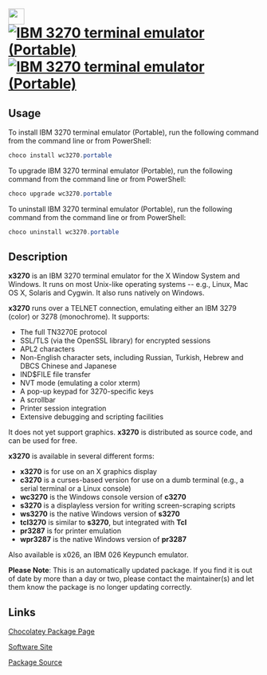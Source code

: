 ﻿# <img src="https://cdn.jsdelivr.net/gh/mkevenaar/chocolatey-packages@272cf81eb8f4d8b09d22cbd0d96c803153010f24/icons/wc3270.png" width="32" height="32"/> [![IBM 3270 terminal emulator (Portable)](https://img.shields.io/chocolatey/v/wc3270.portable.svg?label=IBM+3270+terminal+emulator+(Portable))](https://chocolatey.org/packages/wc3270.portable) [![IBM 3270 terminal emulator (Portable)](https://img.shields.io/chocolatey/dt/wc3270.portable.svg)](https://chocolatey.org/packages/wc3270.portable)

## Usage
To install IBM 3270 terminal emulator (Portable), run the following command from the command line or from PowerShell:
```powershell
choco install wc3270.portable
```

To upgrade IBM 3270 terminal emulator (Portable), run the following command from the command line or from PowerShell:
```powershell
choco upgrade wc3270.portable
```

To uninstall IBM 3270 terminal emulator (Portable), run the following command from the command line or from PowerShell:
```powershell
choco uninstall wc3270.portable
```

## Description
**x3270** is an IBM 3270 terminal emulator for the X Window System and Windows. It runs on most Unix-like operating systems -- e.g., Linux, Mac OS X, Solaris and Cygwin. It also runs natively on Windows.

**x3270** runs over a TELNET connection, emulating either an IBM 3279 (color) or 3278 (monochrome). It supports:

*   The full TN3270E protocol
*   SSL/TLS (via the OpenSSL library) for encrypted sessions
*   APL2 characters
*   Non-English character sets, including Russian, Turkish, Hebrew and DBCS Chinese and Japanese
*   IND$FILE file transfer
*   NVT mode (emulating a color xterm)
*   A pop-up keypad for 3270-specific keys
*   A scrollbar
*   Printer session integration
*   Extensive debugging and scripting facilities

It does not yet support graphics. **x3270** is distributed as source code, and can be used for free.

**x3270** is available in several different forms:

*   **x3270** is for use on an X graphics display
*   **c3270** is a curses-based version for use on a dumb terminal (e.g., a serial terminal or a Linux console)
*   **wc3270** is the Windows console version of **c3270**
*   **s3270** is a displayless version for writing screen-scraping scripts
*   **ws3270** is the native Windows version of **s3270**
*   **tcl3270** is similar to **s3270**, but integrated with **Tcl**
*   **pr3287** is for printer emulation
*   **wpr3287** is the native Windows version of **pr3287**

Also available is x026, an IBM 026 Keypunch emulator.

**Please Note**: This is an automatically updated package. If you find it is
out of date by more than a day or two, please contact the maintainer(s) and
let them know the package is no longer updating correctly.

## Links
[Chocolatey Package Page](https://chocolatey.org/packages/wc3270.portable)

[Software Site](http://x3270.bgp.nu/)

[Package Source](https://github.com/mkevenaar/chocolatey-packages/tree/master/automatic/wc3270.portable)

